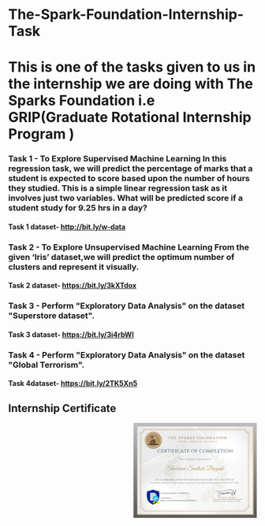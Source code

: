 # The-Spark-Foundation-Internship-Task

# This is one of the tasks given to us in the internship we are doing with The Sparks Foundation i.e GRIP(Graduate Rotational Internship Program )

### Task 1 - To Explore Supervised Machine Learning In this regression task, we will predict the percentage of marks that a student is expected to score based upon the number of hours they studied. This is a simple linear regression task as it involves just two variables. What will be predicted score if a student study for 9.25 hrs in a day?

#### Task 1 dataset- http://bit.ly/w-data

### Task 2 - To Explore Unsupervised Machine Learning From the given ‘Iris’ dataset,we will predict the optimum number of clusters and represent it visually.

#### Task 2 dataset- https://bit.ly/3kXTdox

### Task 3 - Perform "Exploratory Data Analysis" on the dataset "Superstore dataset".

#### Task 3 dataset- https://bit.ly/3i4rbWl

### Task 4 - Perform "Exploratory Data Analysis" on the dataset "Global Terrorism".

#### Task 4dataset- https://bit.ly/2TK5Xn5


## Internship Certificate

<p>
  <img width="250" align='right' src="https://github.com/MrShubham1267/Data-Science-Business-Analytics-Internship-Task/blob/main/Certificate/Internship%20certificate.png?raw=true">
</p>
